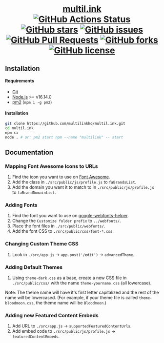 <div align="center">
<h1><a href="https://multil.ink">multil.ink</a><br>
<a href="https://github.com/multilinkhq/multil.ink/actions/workflows/linter.yml"><img alt="GitHub Actions Status" src="https://github.com/multilinkhq/multil.ink/actions/workflows/linter.yml/badge.svg"></a>
<a href="https://github.com/multilinkhq/multil.ink/stargazers"><img alt="GitHub stars" src="https://badges.chse.dev:/github/stars/multilinkhq/multil.ink"></a>
<a href="https://github.com/multilinkhq/multil.ink/issues"><img alt="GitHub issues" src="https://badges.chse.dev:/github/issues/multilinkhq/multil.ink"></a>
<a href="https://github.com/multilinkhq/multil.ink/pulls"><img alt="GitHub Pull Requests" src="https://badges.chse.dev:/github/issues-pr/multilinkhq/multil.ink"></a>
<a href="https://github.com/multilinkhq/multil.ink/network"><img alt="GitHub forks" src="https://badges.chse.dev:/github/forks/multilinkhq/multil.ink"></a>
<a href="https://github.com/multilinkhq/multil.ink/blob/main/LICENSE.md"><img alt="GitHub license" src="https://badges.chse.dev:/github/license/multilinkhq/multil.ink"></a>
</h1></div>

## Installation

#### Requirements  
- [Git](https://git-scm.com/)
- [Node.js](https://nodejs.org/) >= v16.14.0
- [pm2](https://www.npmjs.com/package/pm2) (`npm i -g pm2`)

#### Installation

```bash
git clone https://github.com/multilinkhq/multil.ink.git
cd multil.ink
npm ci
node . # or: pm2 start npm --name "multilink" -- start
```

## Documentation

### Mapping Font Awesome Icons to URLs
1. Find the icon you want to use on [Font Awesome](https://fontawesome.com/v5/cheatsheet/free/brands).
2. Add the class in `./src/public/js/profile.js` to `faBrandsList`.
3. Add the domain you want it to match to in `./src/public/js/profile.js` to `faBrandDomainList`.

### Adding Fonts
1. Find the font you want to use on [google-webfonts-helper](https://google-webfonts-helper.herokuapp.com/).
2. Change the `Customize folder prefix` to `../webfonts/`.
3. Place the font files in `./src/public/webfonts/`.
4. Add the font CSS to `./src/public/css/font-*.css`.

### Changing Custom Theme CSS
1. Look in `./src/app.js` -> `app.post('/edit')` -> `advancedTheme`.

### Adding Default Themes
1. Using `theme-dark.css` as a base, create a new CSS file in `./src/public/css/` with the name `theme-yourname.css` (all lowercase).

Note: The theme name will have it's first letter capitalized and the rest of the name will be lowercased. (For example, if your theme file is called `theme-bloodmoon.css`, the theme name will be `Bloodmoon`.)

### Adding new Featured Content Embeds
1. Add URL to `./src/app.js` -> `supportedFeaturedContentUrls`.
2. Add embed code to `./src/public/js/profile.js` -> `featuredContentEmbeds`.
